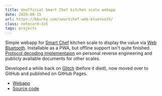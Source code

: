 ```yaml
---
title: Unofficial Smart Chef kitchen scale webapp
date: 2025-08-15
url: https://bburky.com/smartchef-web-bluetooth/
class: notecard-3x5
tags: projects
---
```


Simple webapp for [Smart Chef](https://smartchef.me/) kitchen scale to display the value via [Web Bluetooth](https://developer.mozilla.org/en-US/docs/Web/API/Web_Bluetooth_API). Installable as a PWA, but offline support isn't quite finished. [Protocol decoding implementaion](https://github.com/bburky/smartchef-web-bluetooth/blob/main/script.js#L257) on personal reverse engineering and publicly available documents for other scales.

Developed a while back on [Glitch](https://glitch.com/) (before it died), now moved over to GitHub and published on GitHub Pages.

* [Webapp](https://bburky.com/smartchef-web-bluetooth/)
* [Source code](https://github.com/bburky/smartchef-web-bluetooth/)